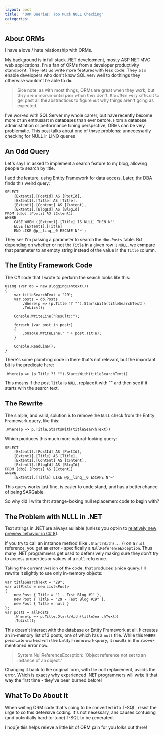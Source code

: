 ```yaml
---
layout: post
title:  "ORM Queries: Too Much NULL Checking"
categories: 
---
```


## About ORMs

I have a love / hate relationship with ORMs.  

My background is in full stack .NET development, mostly ASP.NET MVC web applications.  I'm a fan of ORMs from a developer productivity standpoint.  They lets us write more features with less code.  They also enable developers who don't know SQL very well to do things they otherwise wouldn't be able to do.

> Side note: as with most things, ORMs are great when they work, but they are a monumental pain when they don't.  It's often very difficult to get past all the abstractions to figure out why things aren't going as expected.

I've worked with SQL Server my whole career, but have recently become more of an enthusiast in databases than ever before.  From a database administration or performance tuning perspective, ORMs can be very problematic.  This post talks about one of those problems: unnecessarily checking for NULL in LINQ queries

## An Odd Query

Let's say I'm asked to implement a search feature to my blog, allowing people to search by title.

I add the feature, using Entity Framework for data access.  Later, the DBA finds this weird query:

    SELECT
        [Extent1].[PostId] AS [PostId],
        [Extent1].[Title] AS [Title],
        [Extent1].[Content] AS [Content],
        [Extent1].[BlogId] AS [BlogId]
    FROM [dbo].[Posts] AS [Extent1]
    WHERE
        CASE WHEN ([Extent1].[Title] IS NULL) THEN N''
        ELSE [Extent1].[Title]
        END LIKE @p__linq__0 ESCAPE N'~';

They see I'm passing a parameter to search the `dbo.Posts` table.  But depending on whether or not the `Title` in a given row is `NULL`, we compare that parameter to an empty string instead of the value in the `Title` column.

## The Entity Framework Code

The C# code that I wrote to perform the search looks like this:

    using (var db = new BloggingContext())
    {
        var titleSearchText = "29";
        var posts = db.Posts
            .Where(p => (p.Title ?? "").StartsWith(titleSearchText))
            .ToList();

        Console.WriteLine("Results:");

        foreach (var post in posts)
        {
            Console.WriteLine(" " + post.Title);
        }

        Console.ReadLine();
    }

There's some plumbing code in there that's not relevant, but the important bit is the predicate here:

    .Where(p => (p.Title ?? "").StartsWith(titleSearchText))

This means if the post `Title` is `NULL`, replace it with "" and then see if it starts with the search text.

## The Rewrite

The simple, and valid, solution is to remove the `NULL` check from the Entity Framework query, like this:

    .Where(p => p.Title.StartsWith(titleSearchText))

Which produces this much more natural-looking query:

    SELECT
        [Extent1].[PostId] AS [PostId],
        [Extent1].[Title] AS [Title],
        [Extent1].[Content] AS [Content],
        [Extent1].[BlogId] AS [BlogId]
    FROM [dbo].[Posts] AS [Extent1]
    WHERE
        [Extent1].[Title] LIKE @p__linq__0 ESCAPE N'~'

This query works just fine, is easier to understand, and has a better chance of being SARGable.

So why did I write that strange-looking null replacement code to begin with?

## The Problem with NULL in .NET

Text strings in .NET are always nullable (unless you opt-in to [relatively new preview behavior in C# 8][1]).

If you try to call an instance method (like `.StartsWith(...)`) on a `null` reference, you get an error - specifically a `NullReferenceException`.  Thus many .NET programmers get used to defensively making sure they don't try to access properties or values of a `null` reference.

Taking the current version of the code, that produces a nice query.  I'll rewrite it slightly to use only in-memory objects:

    var titleSearchText = "29";
    var allPosts = new List<Post>
    {
        new Post { Title = "1 - Test Blog #1" },
        new Post { Title = "29 - Test Blog #29" },
        new Post { Title = null }
    };
    var posts = allPosts
        .Where(p => p.Title.StartsWith(titleSearchText))
        .ToList();

This doesn't interact with the database or Entity Framework at all.  It creates an in-memory list of 3 posts, one of which has a `null` title.  While this `WHERE` predicate worked with the Entity Framework query, it results in the above-mentioned error now:

> System.NullReferenceException: 'Object reference not set to an instance of an object.'

Changing it back to the original form, with the null replacement, avoids the error.  Which is exactly why experienced .NET programmers will write it that way the first time - they've been burned before!

## What To Do About It

When writing ORM code that's going to be converted into T-SQL, resist the urge to do this defensive coding.  It's not necessary, and causes confusing (and potentially hard-to-tune) T-SQL to be generated.

I hop[e this helps relieve a little bit of ORM pain for you folks out there!

[1]: https://blogs.msdn.microsoft.com/dotnet/2017/11/15/nullable-reference-types-in-csharp/